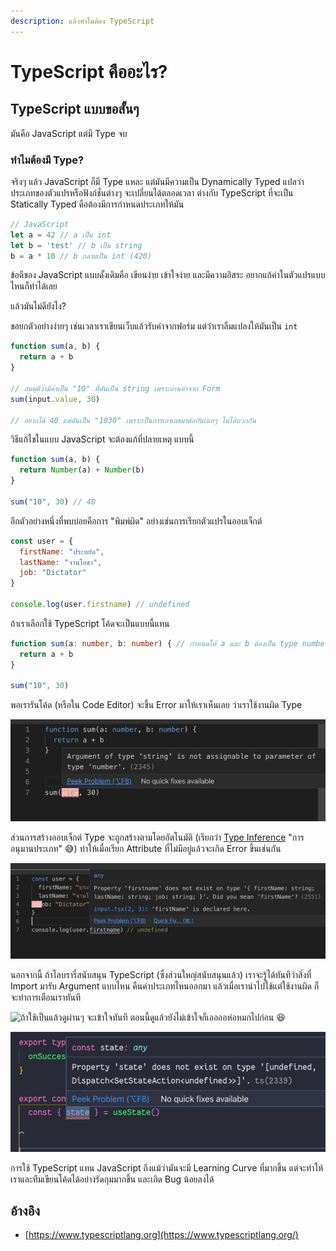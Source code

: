 ```yaml
---
description: แล้วทำไมต้อง TypeScript
---
```


# TypeScript คืออะไร?

## TypeScript แบบขอสั้นๆ

มันคือ JavaScript แต่มี Type จบ

### ทำไมต้องมี Type?

จริงๆ แล้ว JavaScript ก็มี Type แหละ แต่มันมีความเป็น Dynamically Typed แปลว่าประเภทของตัวแปรหรือฟังก์ชั่นต่างๆ จะเปลี่ยนได้ตลอดเวลา ต่างกับ TypeScript ที่จะเป็น Statically Typed คือต้องมีการกำหนดประเภทให้มัน

```javascript
// JavaScript
let a = 42 // a เป็น int
let b = 'test' // b เป็น string
b = a * 10 // b กลายเป็น int (420)
```

ข้อดีของ JavaScript แบบดั้งเดิมคือ เขียนง่าย เข้าใจง่าย และมีความอิสระ อยากแก้ค่าในตัวแปรแบบไหนก็ทำได้เลย 

แล้วมันไม่ดียังไง?

ขอยกตัวอย่างง่ายๆ เช่นเวลาเราเขียนเว็บแล้วรับค่าจากฟอร์ม  แต่ว่าเราลืมแปลงให้มันเป็น `int` 

```javascript
function sum(a, b) {
  return a + b
}

// สมมุติว่ามีค่าเป็น "10" ที่ดันเป็น string เพราะอ่านค่าจาก Form
sum(input.value, 30)

// อยากได้ 40 แต่ดันเป็น "1030" เพราะเป็นการเอาเลขมาต่อกันเฉยๆ ไม่ได้บวกกัน
```

วิธีแก้ไขในแบบ JavaScript จะต้องแก้ที่ปลายเหตุ แบบนี้

```javascript
function sum(a, b) {
  return Number(a) + Number(b)
}

sum("10", 30) // 40
```

อีกตัวอย่างหนึ่งที่พบบ่อยคือการ "พิมพ์ผิด" อย่างเช่นการเรียกตัวแปรในออบเจ็กต์

```javascript
const user = {
  firstName: "ประหยัด",
  lastName: "จานโอชา",
  job: "Dictator"
}

console.log(user.firstname) // undefined
```

ถ้าเราเลือกใช้ TypeScript โค้ดจะเป็นแบบนี้แทน

```typescript
function sum(a: number, b: number) { // กำหนดให้ a และ b ต้องเป็น type number
  return a + b
}

sum("10", 30)
```

พอเรารันโค้ด \(หรือใน Code Editor\) จะขึ้น Error มาให้เราเห็นเลย ว่าเราใช้งานผิด Type

![](../../.gitbook/assets/image%20%281%29.png)

ส่วนการสร้างออบเจ็กต์ Type จะถูกสร้างตามโดยอัตโนมัติ \(เรียกว่า [Type Inference](https://www.typescriptlang.org/docs/handbook/type-inference.html) "การอนุมานประเภท" 😅\) ทำให้เมื่อเรียก Attribute ที่ไม่มีอยู่แล้วจะเกิด Error ขึ้นเช่นกัน

![](../../.gitbook/assets/image%20%282%29.png)

นอกจากนี้ ถ้าไลบรารี่สนับสนุน TypeScript \(ซึ่งส่วนใหญ่สนับสนุนแล้ว\) เราจะรู้ได้ทันทีว่าสิ่งที่ Import มารับ Argument แบบไหน คืนค่าประเภทไหนออกมา แล้วเมื่อเรานำไปใช้แต่ใช้งานผิด ก็จะทำการเตือนเราทันที

![&#xE16;&#xE49;&#xE32;&#xE43;&#xE0A;&#xE49;&#xE40;&#xE1B;&#xE47;&#xE19;&#xE41;&#xE25;&#xE49;&#xE27;&#xE14;&#xE39;&#xE1C;&#xE48;&#xE32;&#xE19;&#xE46; &#xE08;&#xE30;&#xE40;&#xE02;&#xE49;&#xE32;&#xE43;&#xE08;&#xE17;&#xE31;&#xE19;&#xE17;&#xE35; &#xE15;&#xE2D;&#xE19;&#xE19;&#xE35;&#xE49;&#xE14;&#xE39;&#xE41;&#xE25;&#xE49;&#xE27;&#xE22;&#xE31;&#xE07;&#xE44;&#xE21;&#xE48;&#xE40;&#xE02;&#xE49;&#xE32;&#xE43;&#xE08;&#xE01;&#xE47;&#xE40;&#xE2D;&#xE2D;&#xE2D;&#xE2D;&#xE2B;&#xE48;&#xE2D;&#xE2B;&#xE21;&#xE01;&#xE44;&#xE1B;&#xE01;&#xE48;&#xE2D;&#xE19; &#x1F606;](../../.gitbook/assets/image%20%283%29.png)

![&#xE15;&#xE31;&#xE27;&#xE2D;&#xE22;&#xE48;&#xE32;&#xE07; : useState &#xE08;&#xE30;&#xE04;&#xE37;&#xE19; Array\(2\) &#xE21;&#xE32;&#xE41;&#xE15;&#xE48;&#xE14;&#xE31;&#xE19;&#xE43;&#xE0A;&#xE49; Object &#xE44;&#xE1B;&#xE23;&#xE31;&#xE1A;](../../.gitbook/assets/image%20%284%29.png)

การใช้ TypeScript แทน JavaScript ถึงแม้ว่ามันจะมี Learning Curve ที่มากขึ้น แต่จะทำให้เราและทีมเขียนโค้ดได้อย่างรัดกุมมากขึ้น และเกิด Bug น้อยลงได้

## อ้างอิง

* [https://www.typescriptlang.org](https://www.typescriptlang.org/)

